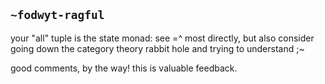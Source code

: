 ## `~fodwyt-ragful`
your "all" tuple is the state monad: see =^ most directly, but also consider going down the category theory rabbit hole and trying to understand ;~

good comments, by the way! this is valuable feedback.